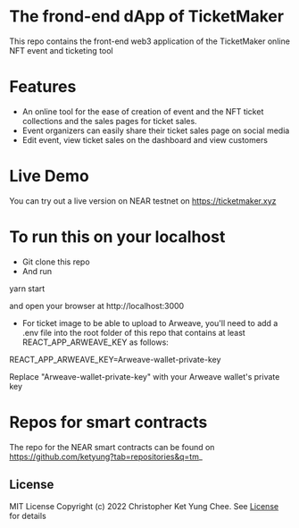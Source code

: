 # The frond-end dApp of TicketMaker
This repo contains the front-end web3 application of the TicketMaker online NFT event and ticketing tool

# Features
- An online tool for the ease of creation of event and the NFT ticket collections and
the sales pages for ticket sales. 
- Event organizers can easily share their ticket sales page on social media
- Edit event, view ticket sales on the dashboard and view customers

# Live Demo
You can try out a live version on NEAR testnet on https://ticketmaker.xyz

# To run this on your localhost
- Git clone this repo
- And run 

yarn start 

and open your browser at http://localhost:3000

- For ticket image to be able to upload to Arweave, you'll need to add a .env file 
into the root folder of this repo that contains at least REACT_APP_ARWEAVE_KEY as follows:

REACT_APP_ARWEAVE_KEY=Arweave-wallet-private-key

Replace "Arweave-wallet-private-key" with your Arweave wallet's private key

# Repos for smart contracts
The repo for the NEAR smart contracts can be found on https://github.com/ketyung?tab=repositories&q=tm_

## License 
MIT License
Copyright (c) 2022 Christopher Ket Yung Chee. See [License](https://github.com/ketyung/tm_dapp/blob/master/LICENSE.md) for details
